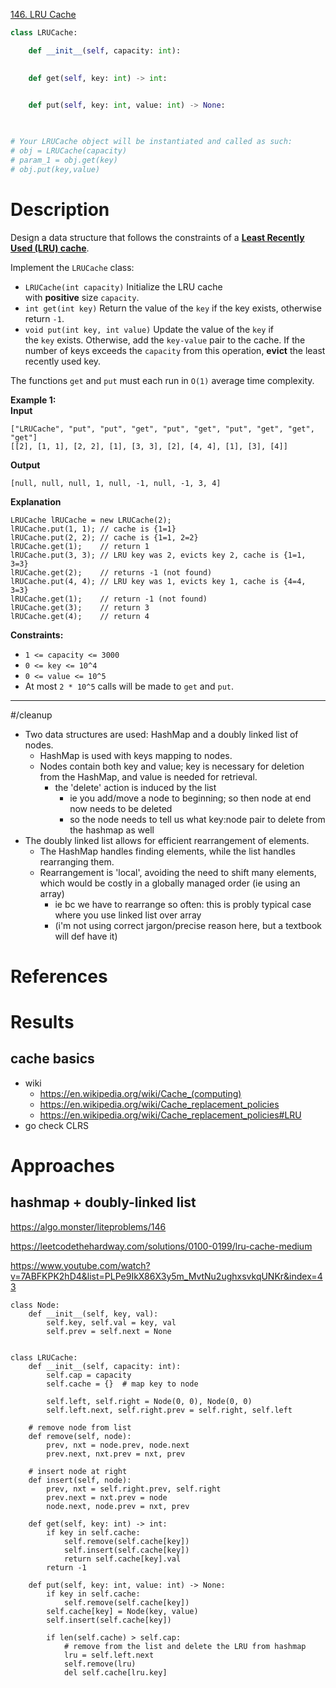 [146. LRU Cache](https://leetcode.com/problems/lru-cache/)

```python
class LRUCache:

    def __init__(self, capacity: int):
        

    def get(self, key: int) -> int:
        

    def put(self, key: int, value: int) -> None:
        


# Your LRUCache object will be instantiated and called as such:
# obj = LRUCache(capacity)
# param_1 = obj.get(key)
# obj.put(key,value)
```

# Description
Design a data structure that follows the constraints of a **[Least Recently Used (LRU) cache](https://en.wikipedia.org/wiki/Cache_replacement_policies#LRU)**.

Implement the `LRUCache` class:

- `LRUCache(int capacity)` Initialize the LRU cache with **positive** size `capacity`.
- `int get(int key)` Return the value of the `key` if the key exists, otherwise return `-1`.
- `void put(int key, int value)` Update the value of the `key` if the `key` exists. Otherwise, add the `key-value` pair to the cache. If the number of keys exceeds the `capacity` from this operation, **evict** the least recently used key.

The functions `get` and `put` must each run in `O(1)` average time complexity.

**Example 1:**  
**Input**  
```
["LRUCache", "put", "put", "get", "put", "get", "put", "get", "get", "get"]
[[2], [1, 1], [2, 2], [1], [3, 3], [2], [4, 4], [1], [3], [4]]
```
**Output**  
```
[null, null, null, 1, null, -1, null, -1, 3, 4]
```
**Explanation**  
```
LRUCache lRUCache = new LRUCache(2);
lRUCache.put(1, 1); // cache is {1=1}
lRUCache.put(2, 2); // cache is {1=1, 2=2}
lRUCache.get(1);    // return 1
lRUCache.put(3, 3); // LRU key was 2, evicts key 2, cache is {1=1, 3=3}
lRUCache.get(2);    // returns -1 (not found)
lRUCache.put(4, 4); // LRU key was 1, evicts key 1, cache is {4=4, 3=3}
lRUCache.get(1);    // return -1 (not found)
lRUCache.get(3);    // return 3
lRUCache.get(4);    // return 4
```

**Constraints:**
- `1 <= capacity <= 3000`
- `0 <= key <= 10^4`
- `0 <= value <= 10^5`
- At most `2 * 10^5` calls will be made to `get` and `put`.

---

#/cleanup 


- Two data structures are used: HashMap and a doubly linked list of nodes.
	- HashMap is used with keys mapping to nodes.
	- Nodes contain both key and value; key is necessary for deletion from the HashMap, and value is needed for retrieval.
		- the 'delete' action is induced by the list
			- ie you add/move a node to beginning; so then node at end now needs to be deleted
			- so the node needs to tell us what key:node pair to delete from the hashmap as well
- The doubly linked list allows for efficient rearrangement of elements.
	- The HashMap handles finding elements, while the list handles rearranging them.
	- Rearrangement is 'local', avoiding the need to shift many elements, which would be costly in a globally managed order (ie using an array)
		- ie bc we have to rearrange so often: this is probly typical case where you use linked list over array
		- (i'm not using correct jargon/precise reason here, but a textbook will def have it)






# References


# Results

## cache basics
- wiki
	- https://en.wikipedia.org/wiki/Cache_(computing)
	- https://en.wikipedia.org/wiki/Cache_replacement_policies
	- https://en.wikipedia.org/wiki/Cache_replacement_policies#LRU
- go check CLRS




# Approaches


## hashmap + doubly-linked list

https://algo.monster/liteproblems/146

https://leetcodethehardway.com/solutions/0100-0199/lru-cache-medium

https://www.youtube.com/watch?v=7ABFKPK2hD4&list=PLPe9IkX86X3y5m_MvtNu2ughxsvkqUNKr&index=43


```
class Node:
    def __init__(self, key, val):
        self.key, self.val = key, val
        self.prev = self.next = None


class LRUCache:
    def __init__(self, capacity: int):
        self.cap = capacity
        self.cache = {}  # map key to node

        self.left, self.right = Node(0, 0), Node(0, 0)
        self.left.next, self.right.prev = self.right, self.left

    # remove node from list
    def remove(self, node):
        prev, nxt = node.prev, node.next
        prev.next, nxt.prev = nxt, prev

    # insert node at right
    def insert(self, node):
        prev, nxt = self.right.prev, self.right
        prev.next = nxt.prev = node
        node.next, node.prev = nxt, prev

    def get(self, key: int) -> int:
        if key in self.cache:
            self.remove(self.cache[key])
            self.insert(self.cache[key])
            return self.cache[key].val
        return -1

    def put(self, key: int, value: int) -> None:
        if key in self.cache:
            self.remove(self.cache[key])
        self.cache[key] = Node(key, value)
        self.insert(self.cache[key])

        if len(self.cache) > self.cap:
            # remove from the list and delete the LRU from hashmap
            lru = self.left.next
            self.remove(lru)
            del self.cache[lru.key]

```